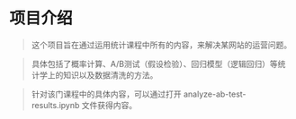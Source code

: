 
# 项目介绍




 > 这个项目旨在通过运用统计课程中所有的内容，来解决某网站的运营问题。
 
 > 具体包括了概率计算、A/B测试（假设检验）、回归模型（逻辑回归）等统计学上的知识以及数据清洗的方法。
 
 > 针对该门课程中的具体内容，可以通过打开 analyze-ab-test-results.ipynb 文件获得内容。
